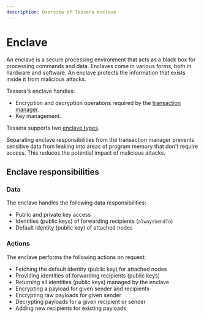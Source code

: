 ```yaml
---
description: Overview of Tessera enclave
---
```


# Enclave

An enclave is a secure processing environment that acts as a black box for processing commands and data.
Enclaves come in various forms, both in hardware and software.
An enclave protects the information that exists inside it from malicious attacks.

Tessera's enclave handles:

* Encryption and decryption operations required by the [transaction manager](Transaction-manager.md).
* Key management.

Tessera supports two [enclave types](Enclave-types.md).

Separating enclave responsibilities from the transaction manager prevents sensitive data from leaking into areas of
program memory that don't require access.
This reduces the potential impact of malicious attacks.

## Enclave responsibilities

### Data

The enclave handles the following data responsibilities:

* Public and private key access
* Identities (public keys) of forwarding recipients (`alwaysSendTo`)
* Default identity (public key) of attached nodes

### Actions

The enclave performs the following actions on request:

* Fetching the default identity (public key) for attached nodes
* Providing identities of forwarding recipients (public keys)
* Returning all identities (public keys) managed by the enclave
* Encrypting a payload for given sender and recipients
* Encrypting raw payloads for given sender
* Decrypting payloads for a given recipient or sender
* Adding new recipients for existing payloads
